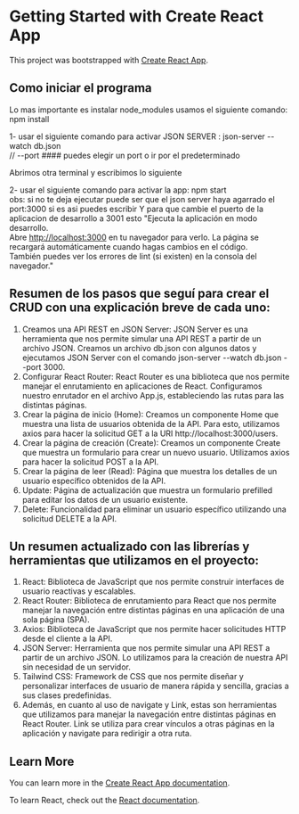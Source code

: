 # Getting Started with Create React App

This project was bootstrapped with [Create React App](https://github.com/facebook/create-react-app).


## Como iniciar el programa
Lo mas importante es instalar node_modules usamos el siguiente comando: npm install

1- usar el siguiente comando para activar JSON SERVER :  json-server --watch db.json  
// --port #### puedes elegir un port o ir por el predeterminado

Abrimos otra terminal y escribimos lo siguiente 

2- usar el siguiente comando para activar la app:  npm start   
obs: si no te deja ejecutar puede ser que el json server haya agarrado el port:3000 si es asi puedes escribir Y para que cambie el puerto de la aplicacion de desarrollo a 3001
esto "Ejecuta la aplicación en modo desarrollo.\
Abre [http://localhost:3000](http://localhost:3000) en tu navegador para verlo. La página se recargará automáticamente cuando hagas cambios en el código.\
También puedes ver los errores de lint (si existen) en la consola del navegador."

## Resumen de los pasos que seguí  para crear el CRUD con una explicación breve de cada uno: 

1.	Creamos una API REST en JSON Server: JSON Server es una herramienta que nos permite simular una API REST a partir de un archivo JSON. Creamos un archivo db.json con algunos datos y ejecutamos JSON Server con el comando json-server --watch db.json --port 3000.
2.	Configurar React Router: React Router es una biblioteca que nos permite manejar el enrutamiento en aplicaciones de React. Configuramos nuestro enrutador en el archivo App.js, estableciendo las rutas para las distintas páginas.
3.	Crear la página de inicio (Home): Creamos un componente Home que muestra una lista de usuarios obtenida de la API. Para esto, utilizamos axios para hacer la solicitud GET a la URI http://localhost:3000/users.
4.	Crear la página de creación (Create): Creamos un componente Create que muestra un formulario para crear un nuevo usuario. Utilizamos axios para hacer la solicitud POST a la API.
5.	Crear la página de leer (Read): Página que muestra los detalles de un usuario específico obtenidos de la API.
6.	Update: Página de actualización que muestra un formulario prefilled para editar los datos de un usuario existente.
7.	Delete: Funcionalidad para eliminar un usuario específico utilizando una solicitud DELETE a la API.


## Un resumen actualizado con las librerías y herramientas que utilizamos en el proyecto: 

1. React: Biblioteca de JavaScript que nos permite construir interfaces de usuario reactivas y escalables.
2. React Router: Biblioteca de enrutamiento para React que nos permite manejar la navegación entre distintas páginas en una aplicación de una sola página (SPA).
3. Axios: Biblioteca de JavaScript que nos permite hacer solicitudes HTTP desde el cliente a la API.
4. JSON Server: Herramienta que nos permite simular una API REST a partir de un archivo JSON. Lo utilizamos para la creación de nuestra API sin necesidad de un servidor.
5. Tailwind CSS: Framework de CSS que nos permite diseñar y personalizar interfaces de usuario de manera rápida y sencilla, gracias a sus clases predefinidas.
6. Además, en cuanto al uso de navigate y Link, estas son herramientas que utilizamos para manejar la navegación entre distintas páginas en React Router. Link se utiliza para crear vínculos a otras páginas en la aplicación y navigate para redirigir a otra ruta.

## Learn More

You can learn more in the [Create React App documentation](https://facebook.github.io/create-react-app/docs/getting-started).

To learn React, check out the [React documentation](https://reactjs.org/).


